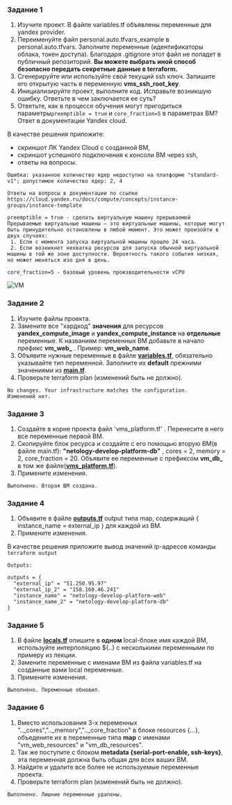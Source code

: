 ### Задание 1

1. Изучите проект. В файле variables.tf объявлены переменные для yandex provider.
2. Переименуйте файл personal.auto.tfvars_example в personal.auto.tfvars. Заполните переменные (идентификаторы облака, токен доступа). Благодаря .gitignore этот файл не попадет в публичный репозиторий. **Вы можете выбрать иной способ безопасно передать секретные данные в terraform.**
3. Сгенерируйте или используйте свой текущий ssh ключ. Запишите его открытую часть в переменную **vms_ssh_root_key**.
4. Инициализируйте проект, выполните код. Исправьте возникшую ошибку. Ответьте в чем заключается ее суть?
5. Ответьте, как в процессе обучения могут пригодиться параметры```preemptible = true``` и ```core_fraction=5``` в параметрах ВМ? Ответ в документации Yandex cloud.

В качестве решения приложите:
- скриншот ЛК Yandex Cloud с созданной ВМ,
- скриншот успешного подключения к консоли ВМ через ssh,
- ответы на вопросы.

```
Ошибка: указанное количество ядер недоступно на платформе "standard-v1"; допустимое количество ядер: 2, 4

Ответы на вопросы в документации по ссылке https://cloud.yandex.ru/docs/compute/concepts/instance-groups/instance-template

preemptible = true - сделать виртуальную машину прерываемой
Прерываемые виртуальные машины — это виртуальные машины, которые могут быть принудительно остановлены в любой момент. Это может произойти в двух случаях:
 1. Если с момента запуска виртуальной машины прошло 24 часа.
 2. Если возникнет нехватка ресурсов для запуска обычной виртуальной машины в той же зоне доступности. Вероятность такого события низкая, но может меняться изо дня в день.

core_fraction=5 - базовый уровень производительности vCPU
```

![VM](https://github.com/SergeyKorchak/devops-netology/assets/119151349/13673792-afde-4ab4-b3e2-11f3bec5f525)

### Задание 2

1. Изучите файлы проекта.
2. Замените все "хардкод" **значения** для ресурсов **yandex_compute_image** и **yandex_compute_instance** на **отдельные** переменные. К названиям переменных ВМ добавьте в начало префикс **vm_web_** .  Пример: **vm_web_name**.
2. Объявите нужные переменные в файле [**variables.tf**](https://github.com/SergeyKorchak/devops-netology/blob/main/terraform-02/02/src/variables.tf), обязательно указывайте тип переменной. Заполните их **default** прежними значениями из [**main.tf**](https://github.com/SergeyKorchak/devops-netology/blob/main/terraform-02/02/src/main.tf). 
3. Проверьте terraform plan (изменений быть не должно). 

```
No changes. Your infrastructure matches the configuration.
Изменений нет.
```

### Задание 3

1. Создайте в корне проекта файл 'vms_platform.tf' . Перенесите в него все переменные первой ВМ.
2. Скопируйте блок ресурса и создайте с его помощью вторую ВМ(в файле main.tf): **"netology-develop-platform-db"** ,  cores  = 2, memory = 2, core_fraction = 20. Объявите ее переменные с префиксом **vm_db_** в том же файле([**vms_platform.tf**](https://github.com/SergeyKorchak/devops-netology/blob/main/terraform-02/02/src/vms_platform.tf)).
3. Примените изменения.

```
Выполнено. Вторая ВМ создана.
```

### Задание 4

1. Объявите в файле [**outputs.tf**](https://github.com/SergeyKorchak/devops-netology/blob/main/terraform-02/02/src/outputs.tf) output типа map, содержащий { instance_name = external_ip } для каждой из ВМ.
2. Примените изменения.

В качестве решения приложите вывод значений ip-адресов команды ```terraform output```

```
Outputs:

outputs = {
  "external_ip" = "51.250.95.97"
  "external_ip_2" = "158.160.46.241"
  "instance_name" = "netology-develop-platform-web"
  "instance_name_2" = "netology-develop-platform-db"
}
```

### Задание 5

1. В файле [**locals.tf**](https://github.com/SergeyKorchak/devops-netology/blob/main/terraform-02/02/src/locals.tf) опишите в **одном** local-блоке имя каждой ВМ, используйте интерполяцию ${..} с несколькими переменными по примеру из лекции.
2. Замените переменные с именами ВМ из файла variables.tf на созданные вами local переменные.
3. Примените изменения.

```
Выполнено. Переменные обновил.
```

### Задание 6

1. Вместо использования 3-х переменных  ".._cores",".._memory",".._core_fraction" в блоке  resources {...}, объедените их в переменные типа **map** с именами "vm_web_resources" и "vm_db_resources".
2. Так же поступите с блоком **metadata {serial-port-enable, ssh-keys}**, эта переменная должна быть общая для всех ваших ВМ.
3. Найдите и удалите все более не используемые переменные проекта.
4. Проверьте terraform plan (изменений быть не должно).

```
Выполнено. Лишние переменные удалены.
```
